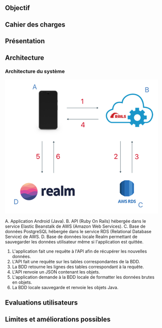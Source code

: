 ## Objectif

## Cahier des charges

## Présentation

## Architecture

### Architecture du système

![Alt text](https://raw.githubusercontent.com/Keylight-Android/Keylight-Android.github.io/master/system_architecture.png "Architecture du système")


A. Application Android (Java).
B. API (Ruby On Rails) hébergée dans le service Elastic Beanstalk de AWS (Amazon Web Services).
C. Base de données PostgreSQL hébergée dans le service RDS (Relational Database Service) de AWS.
D. Base de données locale Realm permettant de sauvegarder les données utilisateur même si l'application est quittée.


1. L'application fait une requête à l'API afin de récupérer les nouvelles données.
2. L'API fait une requête sur les tables correspondantes de la BDD.
3. La BDD retourne les lignes des tables correspondant à la requête.
4. L'API renvoie un JSON contenant les objets.
5. L'application demande à la BDD locale de formatter les données brutes en objets.
6. La BDD locale sauvegarde et renvoie les objets Java.

## Evaluations utilisateurs

## Limites et améliorations possibles